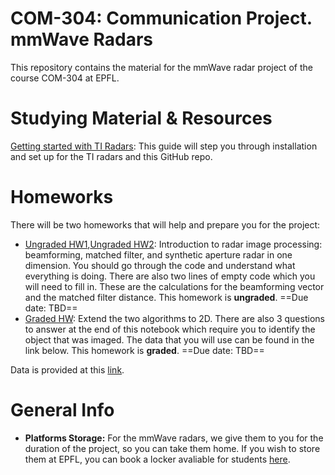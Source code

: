 # COM-304: Communication Project. mmWave Radars
This repository contains the material for the mmWave radar project of the course COM-304 at EPFL.

# Studying Material & Resources
[Getting started with TI Radars](https://github.com/hailanzs/comm-proj-radar/wiki): This guide will step you through installation and set up for the TI radars and this GitHub repo.

# Homeworks
There will be two homeworks that will help and prepare you for the project:

- [Ungraded HW1](exercise_1.ipynb),[Ungraded HW2](exercise_2.ipynb): Introduction to radar image processing: beamforming, matched filter, and synthetic aperture radar in one dimension. You should go through the code and understand what everything is doing. There are also two lines of empty code which you will need to fill in. These are the calculations for the beamforming vector and the matched filter distance. This homework is **ungraded**. ==Due date: TBD==
- [Graded HW](evaluation.ipynb): Extend the two algorithms to 2D. There are also 3 questions to answer at the end of this notebook which require you to identify the object that was imaged. The data that you will use can be found in the link below. This homework is **graded**. ==Due date: TBD==

Data is provided at this [link](https://drive.google.com/drive/folders/1rPqQznJ2rB3iS7kcQkPsRqtA1RNj6ZbM?usp=drive_link).

# General Info
- **Platforms Storage:** For the mmWave radars, we give them to you for the duration of the project, so you can take them home. If you wish to store them at EPFL, you can book a locker avaliable for students [here](https://mycamipro.epfl.ch/client/lockerassign). 